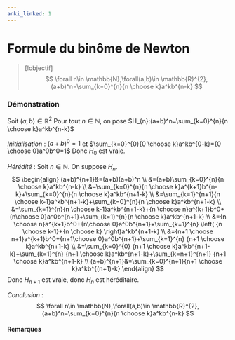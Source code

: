 ```yaml
---
anki_linked: 1
---
```

# Formule du binôme de Newton

> [!objectif]
>$$
> \forall n\in \mathbb{N},\forall(a,b)\in \mathbb{R}^{2},(a+b)^n=\sum_{k=0}^{n}{n \choose k}a^kb^{n-k}
> $$
### Démonstration

Soit $(a,b)\in \mathbb{R}^{2}$
Pour tout $n\in \mathbb{N}$, on pose $H_{n}:(a+b)^n=\sum_{k=0}^{n}{n \choose k}a^kb^{n-k}$

*Initialisation* :
$(a+b)^0=1$ et $\sum_{k=0}^{0}{0 \choose k}a^kb^{0-k}={0 \choose 0}a^0b^0=1$
Donc $H_{0}$ est vraie.

*Hérédité* :
Soit $n\in \mathbb{N}$. On suppose $H_{n}$.
$$
\begin{align}
(a+b)^{n+1}&=(a+b)(a+b)^n \\
&=(a+b)\sum_{k=0}^{n}{n \choose k}a^kb^{n-k} \\
&=\sum_{k=0}^{n}{n \choose k}a^{k+1}b^{n-k}+\sum_{k=0}^{n}{n \choose k}a^kb^{n+1-k} \\
&=\sum_{k=1}^{n+1}{n \choose k-1}a^kb^{n+1-k}+\sum_{k=0}^{n}{n \choose k}a^kb^{n+1-k} \\
&=\sum_{k=1}^{n}{n \choose k-1}a^kb^{n+1-k}+{n \choose n}a^{k+1}b^0+{n\choose 0}a^0b^{n+1}+\sum_{k=1}^{n}{n \choose k}a^kb^{n+1-k} \\
&={n \choose n}a^{k+1}b^0+{n\choose 0}a^0b^{n+1}+\sum_{k=1}^{n} \left( {n \choose k-1}+{n \choose k} \right)a^kb^{n+1-k} \\
&={n+1 \choose n+1}a^{k+1}b^0+{n+1\choose 0}a^0b^{n+1}+\sum_{k=1}^{n} {n+1 \choose k}a^kb^{n+1-k} \\
&=\sum_{k=0}^{0} {n+1 \choose k}a^kb^{n+1-k}+\sum_{k=1}^{n} {n+1 \choose k}a^kb^{n+1-k}+\sum_{k=n+1}^{n+1} {n+1 \choose k}a^kb^{n+1-k} \\
(a+b)^{n+1}&=\sum_{k=0}^{n+1}{n+1 \choose k}a^kb^{(n+1)-k}
\end{align}
$$
Donc $H_{n+1}$ est vraie, donc $H_{n}$ est héréditaire.

*Conclusion* :
$$
\forall n\in \mathbb{N},\forall(a,b)\in \mathbb{R}^{2},(a+b)^n=\sum_{k=0}^{n}{n \choose k}a^kb^{n-k}
$$

#### Remarques


